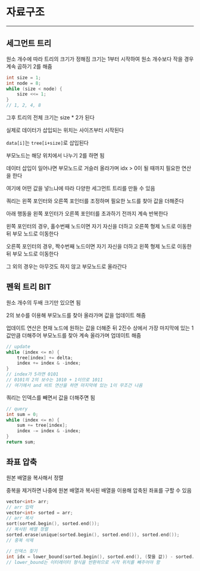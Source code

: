 # 자료구조
---
## 세그먼트 트리

원소 개수에 따라 트리의 크기가 정해짐
크기는 1부터 시작하여 원소 개수보다 작을 경우 계속 곱하기 2를 해줌

```c++
int size = 1;
int node = 8;
while (size < node) {
    size <<= 1;
}
// 1, 2, 4, 8
```

그후 트리의 전체 크기는 size * 2가 된다

실제로 데이터가 삽입되는 위치는 사이즈부터 시작된다

`data[i]`는 `tree[i+size]`로 삽입된다

부모노드는 해당 위치에서 나누기 2를 하면 됨

데이터 삽입이 일어나면 부모노드로 거슬러 올라가며 idx > 0이 될 때까지 필요한 연산을 한다

여기에 어떤 값을 넣느냐에 따라 다양한 세그먼트 트리를 만들 수 있음

쿼리는 왼쪽 포인터와 오른쪽 포인터를 조정하며 필요한 노드를 찾아 값을 더해준다

아래 행동을 왼쪽 포인터가 오른쪽 포인터를 초과하기 전까지 계속 반복한다

왼쪽 포인터의 경우, 홀수번째 노드이면 자기 자신을 더하고 오른쪽 형제 노드로 이동한 뒤 부모 노드로 이동한다

오른쪽 포인터의 경우, 짝수번째 노드이면 자기 자신을 더하고 왼쪽 형제 노드로 이동한 뒤 부모 노드로 이동한다

그 외의 경우는 아무것도 하지 않고 부모노드로 올라간다

## 펜윅 트리 BIT

원소 개수의 두배 크기만 있으면 됨

2의 보수를 이용해 부모노드를 찾아 올라가며 값을 업데이트 해줌

업데이트 연산은 현재 노드에 원하는 값을 더해준 뒤 2진수 상에서 가장 마지막에 있는 1값만큼 더해주어 부모노드를 찾아 계속 올라가며 업데이트 해줌

```c++
// update
while (index <= n) {
    tree[index] += delta;
    index += index & -index;
}
// index가 5라면 0101
// 0101의 2의 보수는 1010 + 1이므로 1011
// 여기에서 and 비트 연산을 하면 마지막에 있는 1이 무조건 나옴
```

쿼리는 인덱스를 빼면서 값을 더해주면 됨

```c++
// query
int sum = 0;
while (index <= n) {
    sum += tree[index];
    index -= index & -index;
}
return sum;
```

## 좌표 압축

원본 배열을 복사해서 정렬

중복을 제거하면 나중에 원본 배열과 복사된 배열을 이용해 압축된 좌표를 구할 수 있음

```c++
vector<int> arr;
// arr 입력
vector<int> sorted = arr;
// arr 복사
sort(sorted.begin(), sorted.end());
// 복사된 배열 정렬
sorted.erase(unique(sorted.begin(), sorted.end()), sorted.end());
// 중복 삭제

// 인덱스 찾기
int idx = lower_bound(sorted.begin(), sorted.end(), (찾을 값)) - sorted.begin();
// lower_bound는 이터레이터 형식을 반환하므로 시작 위치를 빼주어야 함
```